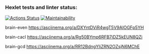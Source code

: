 ### Hexlet tests and linter status:
[![Actions Status](https://github.com/lisaCookie/python-project-49/actions/workflows/hexlet-check.yml/badge.svg)](https://github.com/lisaCookie/python-project-49/actions)
 [![Maintainability](https://api.codeclimate.com/v1/badges/43fec8d0653b1dc49367/maintainability)](https://codeclimate.com/github/lisaCookie/python-project-49/maintainability)


brain-even
https://asciinema.org/a/DXYntDViR4wgT5V9AIOGFp5YH

brain-cacl
https://asciinema.org/a/Rg50BYmp6RFB7iDZ5kEUN8QZi

brain-gcd
https://asciinema.org/a/RR12BdngYliZRN2OZsjN6MChE
